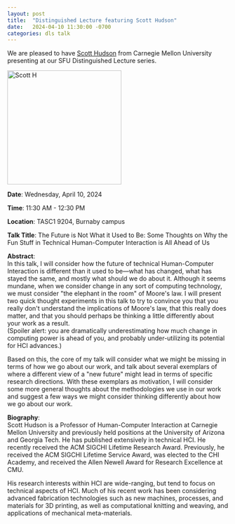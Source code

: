 ```yaml
---
layout: post
title:  "Distinguished Lecture featuring Scott Hudson"
date:   2024-04-10 11:30:00 -0700
categories: dls talk
---
```


We are pleased to have [Scott Hudson](https://www.cs.cmu.edu/~hudson/) from Carnegie Mellon University presenting at our SFU Distinguished Lecture series.

<img src="https://www.cs.cmu.edu/~hudson/homeimages/scott_hudson_photo.jpg" width="260" height="260" alt="Scott H">

**Date**: Wednesday, April 10, 2024  

**Time**: 11:30 AM - 12:30 PM  

**Location**: TASC1 9204, Burnaby campus  

**Talk Title**: The Future is Not What it Used to Be: Some Thoughts on Why the Fun Stuff in Technical Human-Computer Interaction is All Ahead of Us

**Abstract**:  
In this talk, I will consider how the future of technical Human-Computer Interaction is different than it used to be—what has changed, what has stayed the same, and mostly what should we do about it. Although it seems mundane, when we consider change in any sort of computing technology, we must consider "the elephant in the room" of Moore's law. I will present two quick thought experiments in this talk to try to convince you that you really don't understand the implications of Moore's law, that this really does matter, and that you should perhaps be thinking a little differently about your work as a result.  
(Spoiler alert: you are dramatically underestimating how much change in computing power is ahead of you, and probably under-utilizing its potential for HCI advances.)  

Based on this, the core of my talk will consider what we might be missing in terms of how we go about our work, and talk about several exemplars of where a different view of a "new future" might lead in terms of specific research directions. With these exemplars as motivation, I will consider some more general thoughts about the methodologies we use in our work and suggest a few ways we might consider thinking differently about how we go about our work.

**Biography**:  
Scott Hudson is a Professor of Human-Computer Interaction at Carnegie Mellon University and previously held positions at the University of Arizona and Georgia Tech. He has published extensively in technical HCI. He recently received the ACM SIGCHI Lifetime Research Award. Previously, he received the ACM SIGCHI Lifetime Service Award, was elected to the CHI Academy, and received the Allen Newell Award for Research Excellence at CMU.  

His research interests within HCI are wide-ranging, but tend to focus on technical aspects of HCI. Much of his recent work has been considering advanced fabrication technologies such as new machines, processes, and materials for 3D printing, as well as computational knitting and weaving, and applications of mechanical meta-materials.  


